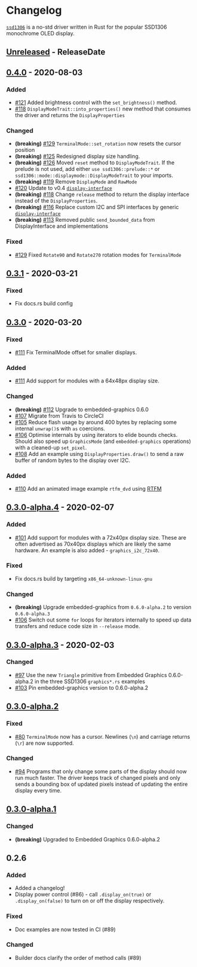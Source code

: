 # Changelog

[`ssd1306`](https://crates.io/crates/ssd1306) is a no-std driver written in Rust for the popular SSD1306 monochrome OLED display.

<!-- next-header -->

## [Unreleased] - ReleaseDate

## [0.4.0] - 2020-08-03

### Added

- [#121](https://github.com/jamwaffles/ssd1306/pull/121) Added brightness control with the `set_brightness()` method.
- [#118](https://github.com/jamwaffles/ssd1306/pull/118) `DisplayModeTrait::into_properties()` new method that consumes the driver and returns the `DisplayProperties`

### Changed

- **(breaking)** [#129](https://github.com/jamwaffles/ssd1306/pull/129) `TerminalMode::set_rotation` now resets the cursor position
- **(breaking)** [#125](https://github.com/jamwaffles/ssd1306/pull/125) Redesigned display size handling.
- **(breaking)** [#126](https://github.com/jamwaffles/ssd1306/pull/126) Moved `reset` method to `DisplayModeTrait`. If the prelude is not used, add either `use ssd1306::prelude::*` or `ssd1306::mode::displaymode::DisplayModeTrait` to your imports.
- **(breaking)** [#119](https://github.com/jamwaffles/ssd1306/pull/119) Remove `DisplayMode` and `RawMode`
- [#120](https://github.com/jamwaffles/ssd1306/pull/120) Update to v0.4 [`display-interface`](https://crates.io/crates/display-interface)
- **(breaking)** [#118](https://github.com/jamwaffles/ssd1306/pull/118) Change `release` method to return the display interface instead of the `DisplayProperties`.
- **(breaking)** [#116](https://github.com/jamwaffles/ssd1306/pull/116) Replace custom I2C and SPI interfaces by generic [`display-interface`](https://crates.io/crates/display-interface)
- **(breaking)** [#113](https://github.com/jamwaffles/ssd1306/pull/113) Removed public `send_bounded_data` from DisplayInterface and implementations

### Fixed

- [#129](https://github.com/jamwaffles/ssd1306/pull/129) Fixed `Rotate90` and `Rotate270` rotation modes for `TerminalMode`

## [0.3.1] - 2020-03-21

### Fixed

- Fix docs.rs build config

## [0.3.0] - 2020-03-20

### Fixed

- [#111](https://github.com/jamwaffles/ssd1306/pull/111) Fix TerminalMode offset for smaller displays.

### Added

- [#111](https://github.com/jamwaffles/ssd1306/pull/111) Add support for modules with a 64x48px display size.

### Changed

- **(breaking)** [#112](https://github.com/jamwaffles/ssd1306/pull/112) Upgrade to embedded-graphics 0.6.0
- [#107](https://github.com/jamwaffles/ssd1306/pull/107) Migrate from Travis to CircleCI
- [#105](https://github.com/jamwaffles/ssd1306/pull/105) Reduce flash usage by around 400 bytes by replacing some internal `unwrap()`s with `as` coercions.
- [#106](https://github.com/jamwaffles/ssd1306/pull/106) Optimise internals by using iterators to elide bounds checks. Should also speed up `GraphicsMode` (and `embedded-graphics` operations) with a cleaned-up `set_pixel`.
- [#108](https://github.com/jamwaffles/ssd1306/pull/108) Add an example using `DisplayProperties.draw()` to send a raw buffer of random bytes to the display over I2C.

### Added

- [#110](https://github.com/jamwaffles/ssd1306/pull/110) Add an animated image example `rtfm_dvd` using [RTFM](https://crates.io/crates/cortex-m-rtfm)

## [0.3.0-alpha.4] - 2020-02-07

### Added

- [#101](https://github.com/jamwaffles/ssd1306/pull/101) Add support for modules with a 72x40px display size. These are often advertised as 70x40px displays which are likely the same hardware. An example is also added - `graphics_i2c_72x40`.

### Fixed

- Fix docs.rs build by targeting `x86_64-unknown-linux-gnu`

### Changed

- **(breaking)** Upgrade embedded-graphics from `0.6.0-alpha.2` to version `0.6.0-alpha.3`
- [#106](https://github.com/jamwaffles/ssd1306/pull/106) Switch out some `for` loops for iterators internally to speed up data transfers and reduce code size in `--release` mode.

## [0.3.0-alpha.3] - 2020-02-03

### Changed

- [#97](https://github.com/jamwaffles/ssd1306/pull/97) Use the new `Triangle` primitive from Embedded Graphics 0.6.0-alpha.2 in the three SSD1306 `graphics*.rs` examples
- [#103](https://github.com/jamwaffles/ssd1306/pull/103) Pin embedded-graphics version to 0.6.0-alpha.2

## [0.3.0-alpha.2]

### Fixed

- [#80](https://github.com/jamwaffles/ssd1306/pull/80) `TerminalMode` now has a cursor. Newlines (`\n`) and carriage returns (`\r`) are now supported.

### Changed

- [#94](https://github.com/jamwaffles/ssd1306/pull/94) Programs that only change some parts of the display should now run much faster. The driver keeps track of changed pixels and only sends a bounding box of updated pixels instead of updating the entire display every time.

## [0.3.0-alpha.1]

### Changed

- **(breaking)** Upgraded to Embedded Graphics 0.6.0-alpha.2

## 0.2.6

### Added

- Added a changelog!
- Display power control (#86) - call `.display_on(true)` or `.display_on(false)` to turn on or off the display respectively.

### Fixed

- Doc examples are now tested in CI (#89)

### Changed

- Builder docs clarify the order of method calls (#89)

<!-- next-url -->
[unreleased]: https://github.com/jamwaffles/ssd1306/compare/v0.4.0...HEAD
[0.4.0]: https://github.com/jamwaffles/ssd1306/compare/v0.3.1...v0.4.0

[0.3.1]: https://github.com/jamwaffles/ssd1306/compare/v0.3.0...v0.3.1
[0.3.0]: https://github.com/jamwaffles/ssd1306/compare/v0.3.0-alpha.4...v0.3.0
[0.3.0-alpha.4]: https://github.com/jamwaffles/ssd1306/compare/v0.3.0-alpha.3...v0.3.0-alpha.4
[0.3.0-alpha.3]: https://github.com/jamwaffles/ssd1306/compare/v0.3.0-alpha.2...v0.3.0-alpha.3
[0.3.0-alpha.2]: https://github.com/jamwaffles/ssd1306/compare/v0.3.0-alpha.1...v0.3.0-alpha.2
[0.3.0-alpha.1]: https://github.com/jamwaffles/ssd1306/compare/0.2.5...v0.3.0-alpha.1
